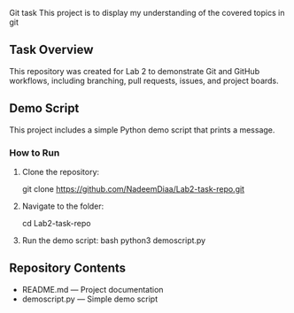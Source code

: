 Git task
This project is to display my understanding of the covered topics in git 

## Task Overview
This repository was created for Lab 2 to demonstrate Git and GitHub workflows, including branching, pull requests, issues, and project boards.

## Demo Script
This project includes a simple Python demo script that prints a message.

### How to Run
1. Clone the repository:
   
   git clone https://github.com/NadeemDiaa/Lab2-task-repo.git
   
2. Navigate to the folder:
   
   cd Lab2-task-repo
   
3. Run the demo script:
    bash
   python3 demoscript.py
   


## Repository Contents
- README.md — Project documentation
- demoscript.py — Simple demo script

